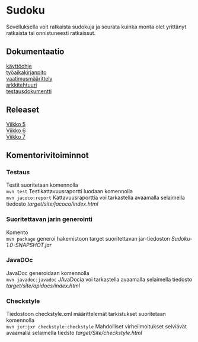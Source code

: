 ﻿# Sudoku
Sovelluksella voit ratkaista sudokuja ja seurata kuinka monta olet yrittänyt ratkaista tai onnistuneesti ratkaissut.


## Dokumentaatio
[käyttöohje](https://github.com/karhis/ot-harjoitustyo/blob/master/dokumentointi/kayttoohje.md)  
[työaikakirjanpito](https://github.com/karhis/ot-harjoitustyo/blob/master/dokumentointi/ty%C3%B6aikakirjanpito.md)  
[vaatimusmäärittely](https://github.com/karhis/ot-harjoitustyo/blob/master/dokumentointi/vaatimusm%C3%A4%C3%A4rittely.md)  
[arkkitehtuuri](https://github.com/karhis/ot-harjoitustyo/blob/master/dokumentointi/arkkitehtuuri.md)  
[testausdokumentti](https://github.com/karhis/ot-harjoitustyo/blob/master/dokumentointi/testausdokumentti.md)  

## Releaset
[Viikko 5](https://github.com/karhis/ot-harjoitustyo/releases/tag/viikko5)  
[Viikko 6](https://github.com/karhis/ot-harjoitustyo/releases/tag/viikko6)  
[Viikko 7](https://github.com/karhis/ot-harjoitustyo/releases/tag/viikko7)
## Komentorivitoiminnot
### Testaus
Testit suoritetaan komennolla  
`mvn test` 
Testikattavuusraportti luodaan komennolla  
`mvn jacoco:report` 
Kattavuusraporttia voi tarkastella avaamalla selaimella tiedosto _target/site/jacoco/index.html_  
### Suoritettavan jarin generointi  
Komento  
`mvn package` 
generoi hakemistoon target suoritettavan jar-tiedoston _Sudoku-1.0-SNAPSHOT.jar_  
### JavaDOc  
JavaDoc generoidaan komennolla  
`mvn javadoc:javadoc` 
JAvaDocia voi tarkastella avaamalla selaimella tiedosto _target/site/apidocs/index.html_  
### Checkstyle  
Tiedostoon checkstyle.xml määrittelemät tarkistukset suoritetaan komennolla  
`mvn jxr:jxr checkstyle:checkstyle` 
Mahdolliset virheilmoitukset selviävät avaamalla selaimella tiedsto _target/Site/checkstyle.html_





